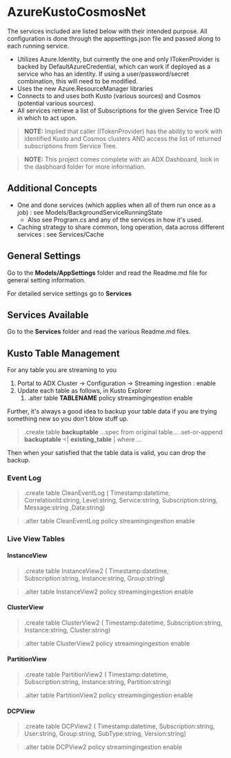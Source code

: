 # AzureKustoCosmosNet

The services included are listed below with their intended purpose. All configuration is done through the appsettings.json file and passed along to each running service.

- Utilizes Azure.Identity, but currently the one and only ITokenProvider is backed by DefaultAzureCredential, which can work if deployed as a service who has an identity. If using a user/password/secret combination, this will need to be modified. 
- Uses the new Azure.ResourceManager libraries
- Connects to and uses both Kusto (various sources) and Cosmos (potential various sources).
- All services retrieve a list of Subscriptions for the given Service Tree ID in which to act upon.

> **NOTE:** Implied that caller (ITokenProvider) has the ability to work with identified Kusto and  Cosmos clusters AND access the list of returned subscriptions from Service Tree.

> **NOTE:** This project comes complete with an ADX Dashboard, look in the dasbhoard folder for more information.

## Additional Concepts 

- One and done services (which applies when all of them run once as a job) : see Models/BackgroundServiceRunningState
  - Also see Program.cs and any of the services in how it's used.     
- Caching strategy to share common, long operation, data across different services : see Services/Cache

## General Settings

Go to the **Models/AppSettings** folder and read the Readme.md file for general setting information.

For detailed service settings go to **Services**

## Services Available

Go to the **Services** folder and read the various Readme.md files.

## Kusto Table Management

For any table you are streaming to you

1. Portal to ADX Cluster -> Configuration -> Streaming ingestion : enable
2. Update each table as follows, in Kusto Explorer
    1. .alter table **TABLENAME** policy streamingingestion enable

Further, it's always a good idea to backup your table data if you are trying something new
so you don't blow stuff up.

> .create table **backuptable** ...spec from original table...
> .set-or-append **backuptable** <| **existing_table** | where ...

Then when your satisfied that the table data is valid, you can drop the backup.

### Event Log

> .create table CleanEventLog ( Timestamp:datetime, CorrelationId:string, Level:string, Service:string, Subscription:string, Message:string ,Data:string)

> .alter table CleanEventLog policy streamingingestion enable

### Live View Tables

#### InstanceView

> .create table InstanceView2 ( Timestamp:datetime, Subscription:string, Instance:string, Group:string)

> .alter table InstanceView2 policy streamingingestion enable

#### ClusterView

> .create table ClusterView2 ( Timestamp:datetime, Subscription:string, Instance:string, Cluster:string)

> .alter table ClusterView2 policy streamingingestion enable

#### PartitionView

> .create table PartitionView2 ( Timestamp:datetime, Subscription:string, Instance:string, Partition:string)

> .alter table PartitionView2  policy streamingingestion enable

#### DCPView

> .create table DCPView2 ( Timestamp:datetime, Subscription:string, User:string, Group:string, SubType:string, Version:string)

>.alter table DCPView2 policy streamingingestion enable
